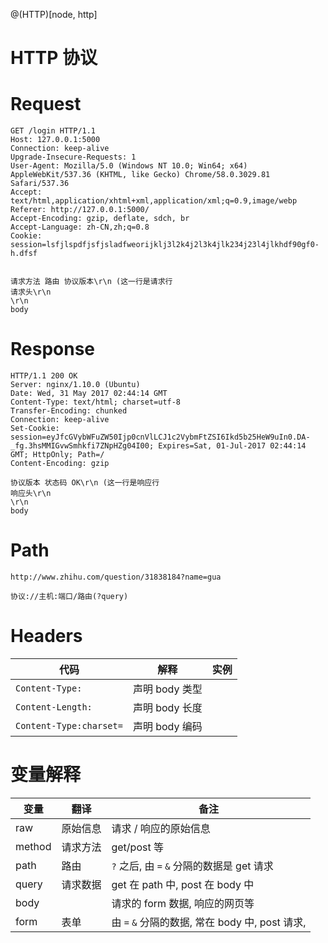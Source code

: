 @(HTTP)[node, http]

# HTTP 协议

# Request

```
GET /login HTTP/1.1
Host: 127.0.0.1:5000
Connection: keep-alive
Upgrade-Insecure-Requests: 1
User-Agent: Mozilla/5.0 (Windows NT 10.0; Win64; x64) AppleWebKit/537.36 (KHTML, like Gecko) Chrome/58.0.3029.81 Safari/537.36
Accept: text/html,application/xhtml+xml,application/xml;q=0.9,image/webp
Referer: http://127.0.0.1:5000/
Accept-Encoding: gzip, deflate, sdch, br
Accept-Language: zh-CN,zh;q=0.8
Cookie: session=lsfjlspdfjsfjsladfweorijklj3l2k4j2l3k4jlk234j23l4jlkhdf90gf0-h.dfsf


```



```
请求方法 路由 协议版本\r\n (这一行是请求行
请求头\r\n
\r\n
body
```

# Response

```
HTTP/1.1 200 OK
Server: nginx/1.10.0 (Ubuntu)
Date: Wed, 31 May 2017 02:44:14 GMT
Content-Type: text/html; charset=utf-8
Transfer-Encoding: chunked
Connection: keep-alive
Set-Cookie: session=eyJfcGVybWFuZW50Ijp0cnVlLCJ1c2VybmFtZSI6Ikd5b25HeW9uIn0.DA-_fg.3hsMMIGvwSmhkfi7ZNpHZg04I00; Expires=Sat, 01-Jul-2017 02:44:14 GMT; HttpOnly; Path=/
Content-Encoding: gzip
```

```
协议版本 状态码 OK\r\n (这一行是响应行
响应头\r\n
\r\n
body
```



# Path

```
http://www.zhihu.com/question/31838184?name=gua
```

```
协议://主机:端口/路由(?query)
```
# Headers

| 代码                      | 解释         | 实例   |
| ----------------------- | ---------- | ---- |
| `Content-Type:`         | 声明 body 类型 |      |
| `Content-Length:`       | 声明 body 长度 |      |
| `Content-Type:charset=` | 声明 body 编码 |      |



# 变量解释

| 变量     | 翻译   | 备注                                   |
| ------ | ---- | ------------------------------------ |
| raw    | 原始信息 | 请求 / 响应的原始信息                         |
| method | 请求方法 | get/post 等                           |
| path   | 路由   | `?` 之后, 由 `=` `&` 分隔的数据是 get 请求      |
| query  | 请求数据 | get 在 path 中, post 在 body 中          |
| body   |      | 请求的 form 数据, 响应的网页等                  |
| form   | 表单   | 由 `=` `&` 分隔的数据, 常在 body 中, post 请求, |
